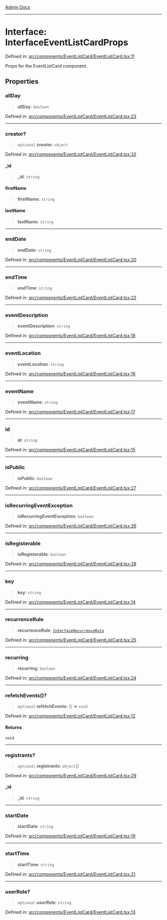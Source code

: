 [Admin Docs](/)

***

# Interface: InterfaceEventListCardProps

Defined in: [src/components/EventListCard/EventListCard.tsx:11](https://github.com/abhassen44/talawa-admin/blob/285f7384c3d26b5028a286d84f89b85120d130a2/src/components/EventListCard/EventListCard.tsx#L11)

Props for the EventListCard component.

## Properties

### allDay

> **allDay**: `boolean`

Defined in: [src/components/EventListCard/EventListCard.tsx:23](https://github.com/abhassen44/talawa-admin/blob/285f7384c3d26b5028a286d84f89b85120d130a2/src/components/EventListCard/EventListCard.tsx#L23)

***

### creator?

> `optional` **creator**: `object`

Defined in: [src/components/EventListCard/EventListCard.tsx:32](https://github.com/abhassen44/talawa-admin/blob/285f7384c3d26b5028a286d84f89b85120d130a2/src/components/EventListCard/EventListCard.tsx#L32)

#### \_id

> **\_id**: `string`

#### firstName

> **firstName**: `string`

#### lastName

> **lastName**: `string`

***

### endDate

> **endDate**: `string`

Defined in: [src/components/EventListCard/EventListCard.tsx:20](https://github.com/abhassen44/talawa-admin/blob/285f7384c3d26b5028a286d84f89b85120d130a2/src/components/EventListCard/EventListCard.tsx#L20)

***

### endTime

> **endTime**: `string`

Defined in: [src/components/EventListCard/EventListCard.tsx:22](https://github.com/abhassen44/talawa-admin/blob/285f7384c3d26b5028a286d84f89b85120d130a2/src/components/EventListCard/EventListCard.tsx#L22)

***

### eventDescription

> **eventDescription**: `string`

Defined in: [src/components/EventListCard/EventListCard.tsx:18](https://github.com/abhassen44/talawa-admin/blob/285f7384c3d26b5028a286d84f89b85120d130a2/src/components/EventListCard/EventListCard.tsx#L18)

***

### eventLocation

> **eventLocation**: `string`

Defined in: [src/components/EventListCard/EventListCard.tsx:16](https://github.com/abhassen44/talawa-admin/blob/285f7384c3d26b5028a286d84f89b85120d130a2/src/components/EventListCard/EventListCard.tsx#L16)

***

### eventName

> **eventName**: `string`

Defined in: [src/components/EventListCard/EventListCard.tsx:17](https://github.com/abhassen44/talawa-admin/blob/285f7384c3d26b5028a286d84f89b85120d130a2/src/components/EventListCard/EventListCard.tsx#L17)

***

### id

> **id**: `string`

Defined in: [src/components/EventListCard/EventListCard.tsx:15](https://github.com/abhassen44/talawa-admin/blob/285f7384c3d26b5028a286d84f89b85120d130a2/src/components/EventListCard/EventListCard.tsx#L15)

***

### isPublic

> **isPublic**: `boolean`

Defined in: [src/components/EventListCard/EventListCard.tsx:27](https://github.com/abhassen44/talawa-admin/blob/285f7384c3d26b5028a286d84f89b85120d130a2/src/components/EventListCard/EventListCard.tsx#L27)

***

### isRecurringEventException

> **isRecurringEventException**: `boolean`

Defined in: [src/components/EventListCard/EventListCard.tsx:26](https://github.com/abhassen44/talawa-admin/blob/285f7384c3d26b5028a286d84f89b85120d130a2/src/components/EventListCard/EventListCard.tsx#L26)

***

### isRegisterable

> **isRegisterable**: `boolean`

Defined in: [src/components/EventListCard/EventListCard.tsx:28](https://github.com/abhassen44/talawa-admin/blob/285f7384c3d26b5028a286d84f89b85120d130a2/src/components/EventListCard/EventListCard.tsx#L28)

***

### key

> **key**: `string`

Defined in: [src/components/EventListCard/EventListCard.tsx:14](https://github.com/abhassen44/talawa-admin/blob/285f7384c3d26b5028a286d84f89b85120d130a2/src/components/EventListCard/EventListCard.tsx#L14)

***

### recurrenceRule

> **recurrenceRule**: [`InterfaceRecurrenceRule`](../../../../utils/recurrenceUtils/recurrenceTypes/interfaces/InterfaceRecurrenceRule.md)

Defined in: [src/components/EventListCard/EventListCard.tsx:25](https://github.com/abhassen44/talawa-admin/blob/285f7384c3d26b5028a286d84f89b85120d130a2/src/components/EventListCard/EventListCard.tsx#L25)

***

### recurring

> **recurring**: `boolean`

Defined in: [src/components/EventListCard/EventListCard.tsx:24](https://github.com/abhassen44/talawa-admin/blob/285f7384c3d26b5028a286d84f89b85120d130a2/src/components/EventListCard/EventListCard.tsx#L24)

***

### refetchEvents()?

> `optional` **refetchEvents**: () => `void`

Defined in: [src/components/EventListCard/EventListCard.tsx:12](https://github.com/abhassen44/talawa-admin/blob/285f7384c3d26b5028a286d84f89b85120d130a2/src/components/EventListCard/EventListCard.tsx#L12)

#### Returns

`void`

***

### registrants?

> `optional` **registrants**: `object`[]

Defined in: [src/components/EventListCard/EventListCard.tsx:29](https://github.com/abhassen44/talawa-admin/blob/285f7384c3d26b5028a286d84f89b85120d130a2/src/components/EventListCard/EventListCard.tsx#L29)

#### \_id

> **\_id**: `string`

***

### startDate

> **startDate**: `string`

Defined in: [src/components/EventListCard/EventListCard.tsx:19](https://github.com/abhassen44/talawa-admin/blob/285f7384c3d26b5028a286d84f89b85120d130a2/src/components/EventListCard/EventListCard.tsx#L19)

***

### startTime

> **startTime**: `string`

Defined in: [src/components/EventListCard/EventListCard.tsx:21](https://github.com/abhassen44/talawa-admin/blob/285f7384c3d26b5028a286d84f89b85120d130a2/src/components/EventListCard/EventListCard.tsx#L21)

***

### userRole?

> `optional` **userRole**: `string`

Defined in: [src/components/EventListCard/EventListCard.tsx:13](https://github.com/abhassen44/talawa-admin/blob/285f7384c3d26b5028a286d84f89b85120d130a2/src/components/EventListCard/EventListCard.tsx#L13)
